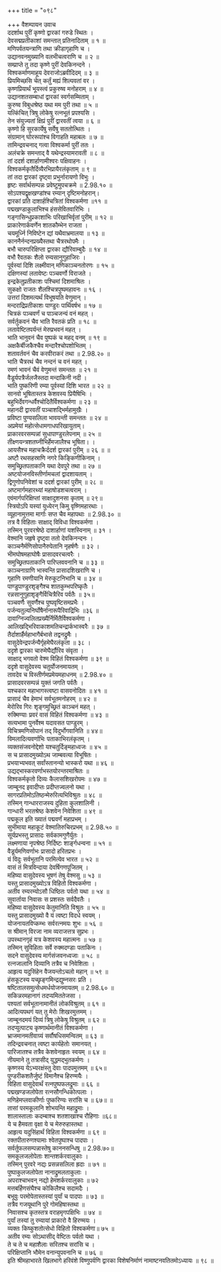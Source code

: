 +++
title = "०९८"

+++
वैशम्पायन उवाच  
ददर्शाथ पुरीं कृष्णो द्वारकां गरुडे स्थितः ।  
देवसद्मप्रतीकाशां समन्तात् प्रतिनादिताम् ॥ १ ॥  
मणिपर्वतयन्त्राणि तथा क्रीडागृहाणि च ।  
उद्यानवनमुख्यानि वलभीचत्वराणि च ॥ २ ॥  
सम्प्राप्ते तु तदा कृष्णे पुरीं देवकिनन्दने ।  
विश्वकर्माणमाहूय देवराजोऽब्रवीदिदम् ॥ ३ ॥  
प्रियमिच्छसि चेत् कर्तुं मह्यं शिल्पवतां वर ।  
कृष्णप्रियार्थं भूयस्त्वं प्रकुरुष्व मनोहराम् ॥ ४ ॥  
उद्यानशतसम्बाधां द्वारकां स्वर्गसम्मिताम् ।  
कुरुष्व विबुधश्रेष्ठ यथा मम पुरी तथा ॥ ५ ॥  
यत्किंचित् त्रिषु लोकेषु रत्नभूतं प्रपश्यसि ।  
तेन संयुज्यतां क्षिप्रं पुरीं द्वारवतीं त्वया ॥ ६ ॥  
कृष्णो हि सुरकार्येषु सर्वेषु सततोत्थितः ।  
संग्रामान् घोररूपांश्च विगाहति महाबलः ॥ ७ ॥  
तामिन्द्रवचनाद् गत्वा विश्वकर्मा पुरीं ततः ।  
अलंचक्रे समन्ताद् वै यथेन्द्रस्यामरावती ॥ ८ ॥  
तां ददर्श दशार्हाणामीश्वरः पक्षिवाहनः ।  
विश्वकर्मकृतैर्दिव्यैरभिप्रायैरलंकृताम् ॥ ९ ॥  
तां तदा द्वारकां दृष्ट्वा प्रभुर्नारायणो विभुः ।  
हृष्टः सर्वार्थसम्पन्नः प्रवेष्टुमुपचक्रमे ॥ 2.98.१० ॥  
सोऽपश्यद्वृक्षखण्डांश्च रम्यान् दृष्टिमनोहरान्।  
द्वारकां प्रति दाशार्हश्चित्रितां विश्वकर्मणा ॥११ ॥  
पद्मखण्डाकुलाभिश्च हंससेवितवारिभिः ।  
गङ्गासिन्धुप्रकाशाभिः परिखाभिर्वृतां पुरीम् ॥ १२ ॥  
प्राकारेणार्कवर्णेन शातकौम्भेन राजता ।  
चयमूर्ध्नि निविष्टेन द्यां यथैवाभ्रमालया ॥ १३ ॥  
काननैर्नन्दनप्रख्यैस्तथा चैत्ररथोपमैः ।  
बभौ चारुपरिक्षिप्ता द्वारका द्यौरिवाम्बुदैः ॥ १४ ॥  
वभौ रैवतकः शैलो रम्यसानुगुहाजिरः ।  
पूर्वस्यां दिशि लक्ष्मीवान् मणिकाञ्चनतोरणः ॥ १५ ॥  
दक्षिणस्यां लतावेष्टः पञ्चवर्णो विराजते ।  
इन्द्रकेतुप्रतीकाशः पश्चिमां दिशमाश्रितः ।  
सुकक्षो राजतः शैलश्चित्रपुष्पमहावनः ॥ १६ ।  
उत्तरां दिशमत्यर्थं विभूषयति वेणुमान् ।  
मन्दराद्रिप्रतीकाशः पाण्डुरः पार्थिवर्षभ ॥ १७ ॥  
चित्रकं पञ्चवर्णं च पाञ्चजन्यं वनं महत् ।  
सर्वर्तुकवनं चैव भाति रैवतकं प्रति ॥ १८ ॥  
लतावेष्टितपर्यन्तं मेरुप्रभवनं महत् ।  
भाति भानुवनं चैव पुष्पकं च महद् वनम् ॥ १९ ॥  
अक्षकैर्बीजकैश्चैव मन्दारैश्चोपशोभितम् ।  
शतावर्तवनं चैव करवीराकरं तथा ॥ 2.98.२० ॥  
भाति चैत्ररथं चैव नन्दनं च वनं महत् ।  
रमणं भावनं चैवं वेणुमन्तं समन्ततः ॥ २१ ॥  
वैडूर्यपत्रैर्जलजैस्तदा मन्दाकिनी नदी ।  
भाति पुष्करिणी रम्या पूर्वस्यां दिशि भारत ॥ २२ ॥  
सानवो भूषितास्तत्र केशवस्य प्रियैषिभिः ।  
बहुभिर्देवगन्धर्वैश्चोदितैर्विश्वकर्मणा ॥ २३ ॥  
महानदी द्वारवतीं पञ्चाशद्भिर्महामुखैः ।  
प्रविष्टा पुण्यसलिला भावयन्ती समन्ततः ॥ २४ ॥  
अप्रमेयां महोत्सेधामगाधपरिखायुताम्।  
प्राकारवरसम्पन्नां सुधापाण्डुरलेपनाम् ॥ २५ ॥  
तीक्ष्णयन्त्रशतघ्नीभिर्हेमजालैश्च भूषिता। ।  
आयसैश्च महाचक्रैर्ददर्श द्वारकां पुरीम् ॥ २६ ॥ ॥  
अष्टौ रथसहस्राणि नगरे किङ्किणीकिनाम् ।  
समुच्छ्रितपताकानि यथा देवपुरे तथा ॥ २७ ॥  
अष्टयोजनविस्तीर्णामचलां द्वादशायताम् ।  
द्विगुणोपनिवेशां च ददर्श द्वारकां पुरीम् ॥ २८ ॥  
अष्टमार्गमहारथ्यां महाषोडशचत्वराम् ।  
एवंमार्गपरिक्षिप्तां साक्षादुशनसा कृताम् ॥ २९॥  
स्त्रियोऽपि यस्यां युध्येरन् किमु वृष्णिमहारथाः ।  
व्यूहानामुत्तमा मार्गाः सप्त चैव महापथाः ॥ 2.98.३० ॥  
तत्र वै विहिताः साक्षाद् विविधा विश्वकर्मणा ।  
तस्मिन् पुरवरश्रेष्ठे दाशार्हाणां यशस्विनाम् ॥ ३१ ।  
वेश्मानि जहृषे दृष्ट्वा ततो देवकिनन्दनः ।  
काञ्चनैर्मणिसोपानैरुपेतानि नृहर्षणैः ॥ ३२ ।  
भीमघोषमहाघोषैः प्रासादवरचत्वरैः ।  
समुच्छ्रितपताकानि पारिप्लववनानि च ॥ ३३ ॥  
काञ्चनाग्राणि भास्वन्ति प्रासादशिखराणि च ।  
गृहाणि रमणीयानि मेरुकूटनिभानि च ॥ ३४ ॥  
पाण्डुपाण्डुरशृङ्गैश्च शातकुम्भपरिष्कृतैः ।  
रन्नसानुगुहाशृङ्गैर्विचित्रैरिव पर्वतैः ॥ ३५॥  
पञ्चवर्णैः सुवर्णैश्च पुष्पवृष्टिसमप्रभैः ।  
पर्जन्यतुल्यनिर्घोषैर्नानारूपैरिवाद्रिभिः ॥३६ ॥  
दावाग्निज्वलितप्रख्यैर्निर्मितैर्विश्वकर्मणा ।  
आलिखद्भिरिवाकाशमतिचन्द्रार्कभास्वरैः ॥ ३७ ॥  
तैर्दाशार्हैर्महाभागैर्बभासे तद्वनद्रुमैः ।  
वासुदेवेन्द्रपर्जन्यैर्गृहमेघैरलंकृता ॥ ३८ ।  
ददृशे द्वारका चारुमेघैर्द्यौरिव संवृता ।  
साक्षाद् भगवतो वेश्म विहितं विश्वकर्मणा ॥ ३९ ॥  
ददृशे वासुदेवस्य चतुर्योजनमायतम् ।  
तावदेव च विस्तीर्णमप्रमेयमहाधनम् ॥ 2.98.४० ॥  
प्रासादवरसम्पन्नं युक्तं जगति पर्वतैः ।  
यश्चकार महाभागस्त्वष्टा वासवनोदितः ॥ ४१ ॥  
प्रासादं चैव हेमाभं सर्वभूतमनोहरम् ॥ ४२ ॥  
मेरोरिव गिरः शृङ्गमुच्छ्रितं काञ्चनं महत् ।  
रुक्मिण्याः प्रवरं वासं विहितं विश्वकर्मणा ॥ ४३ ॥  
सत्यभामा पुनर्वेश्म यदावसत पाण्डुरम् ।  
विचित्रमणिसोपानं तद् विदुर्भोगवानिति ॥ ४४॥  
विमलादित्यवर्णाभिः पताकाभिरलंकृतम् ।  
व्यक्तसंजवनोद्देशो यश्चतुर्दिङ्महाध्वजः ॥ ४५ ॥  
स च प्रासादमुख्योऽथ जाम्बवत्या विभूषितः ।  
प्रभयाभ्यभवत् सर्वांस्तानन्यो भास्करो यथा ॥ ४६ ॥  
उद्यद्भास्करवर्णाभस्तयोरन्तरमाश्रितः ॥  
विश्वकर्मकृतो दिव्यः कैलासशिखरोपमः ॥ ४७ ॥  
जाम्बूनद इवादीप्तः प्रदीप्तज्वलनो यथा ।  
सागरप्रतिमोऽतिष्ठन्मेरुरित्यभिविश्रुतः ॥ ४८ ॥  
तस्मिन् गान्धारराजस्य दुहिता कुलशालिनी ।  
गान्धारी भरतश्रेष्ठ केशवेन निवेशिता ॥ ४९ ॥  
पद्मकूल इति ख्यातं पद्मवर्णं महाप्रभम् ।  
सुभीमाया महाकूटं वेश्मातिरुचिरप्रभम् ॥ 2.98.५० ॥  
सूर्यप्रभस्तु प्रासादः सर्वकामगुणैर्युतः ।  
लक्ष्मणाया नृपश्रेष्ठ निर्दिष्टः शार्ङ्गधन्वना ॥ ५१ ॥  
वैडूर्यमणिवर्णाभः प्रासादो हरितप्रभः ।  
यं विदुः सर्वभूतानि परमित्येव भारत ॥ ५२ ॥  
वासं तं मित्रविन्दाया देवर्षिगणपूजितम् ।  
महिष्या वासुदेवस्य भूषणं तेषु वेश्मसु ॥ ५३ ॥  
यस्तु प्रासादमुख्योऽत्र विहितो विश्वकर्मणा ।  
अतीव रम्यरम्योऽसौ धिष्ठितः पर्वतो यथा ॥ ५४ ॥  
सुवार्ताया निवासः स प्रशस्तः सर्वदैवतैः ।  
महिष्या वासुदेवस्य केतुमानिति विश्रुतः ॥ ५५ ॥  
यस्तु प्रासादमुख्यो वै यं त्वष्टा विदधे स्वयम् ।  
योजनायतविप्कम्भः सर्वरत्नमयः शुभः ॥ ५६ ॥  
स श्रीमान् विरजा नाम व्यराजत्तत्र सुप्रभः ।  
उपस्थानगृहं यत्र केशवस्य महात्मनः ॥ ५७ ॥  
तस्मिन् सुविहिताः सर्वे रुक्मदण्डाः पताकिनः ।  
सदने वासुदेवस्य मार्गसंजवनध्वजाः ॥ ५८ ॥  
रत्नजालानि दिव्यानि तत्रैव च निवेशिताः ।  
आहृत्य यदुसिंहेन वैजयन्तोऽचलो महान् ॥ ५९ ॥  
हंसकूटस्य यच्छृङ्गमिन्द्रद्युम्नसरः प्रति ।  
षष्टितालसमुत्सेधमर्धयोजनमायतम् ॥ 2.98.६० ॥  
सकिन्नरमहानागं तदप्यमिततेजसा ।  
पश्यतां सर्वभूतानामानीतं लोकविश्रुतम् ॥ ६१ ॥  
आदित्यपथगं यत् तु मेरोः शिखरमुत्तमम् ।  
जाम्बूनदमयं दिव्यं त्रिषु लोकेषु विश्रुतम् ॥ ६२ ॥  
तदप्युत्पाट्य कृष्णार्थमानीतं विश्वकर्मणा ।  
भ्राजमानमतीवाग्र्यं सर्वौषधिसमन्वितम् ॥ ६३ ॥  
तदिन्द्रवचनात् त्वष्टा कार्यहेतोः समानयत् ।  
पारिजातश्च तत्रैव केशवेनाहृतः स्वयम् ॥ ६४ ॥  
नीयमाने तु तत्रासीद् युद्धमद्भुतकर्मणः ।  
कृष्णस्य येऽभ्यरक्षंस्तु देवाः पादपमुत्तमम् ॥ ६५॥  
पुण्डरीकशतैर्जुष्टं विमानैश्च हिरण्मयैः ।  
विहिता वासुदेवार्थं रत्नपुष्पफलद्रुमाः ॥ ६६ ॥  
पद्मखण्डजलोपेता रत्नसौगन्धिकोत्पलाः ।  
मणिहेमप्लवाकीर्णाः पुष्करिण्यः सरांसि च ॥ ६७॥ ॥  
तासां परमकूलानि शोभयन्ति महाद्रुमाः ।  
शालास्तालाः कदम्बाश्च शतशाखाश्च रौहिणाः ॥६८॥  
ये च हैमवता वृक्षा ये च मेरुरुहास्तथा ।  
आहृत्य यदुसिंहार्थं विहिता विश्वकर्मणा ॥ ६९ ॥  
रक्तपीतारुणश्यामाः श्वेतपुष्पाश्च पादपाः ।  
सर्वर्तुफलसम्पन्नास्तेषु काननसन्धिषु ॥ 2.98.७०॥  
समकूलजलोपेताः शान्तशर्करवालुकाः ।  
तस्मिन् पुरवरे नद्यः प्रसन्नसलिला ह्रदाः ॥ ७१ ॥  
पुष्पाकुलजलोपेता नानाद्रुमलताकुलाः ।  
अपराश्चाभवन् नद्यो हेमशर्करवालुकाः ॥ ७२  
मत्तबर्हिणसंघैश्च कोकिलैश्च सदामदैः ।  
बभूवुः परमोपेतास्तस्यां पुर्यां च पादपाः ॥ ७३ ॥  
तत्रैव गजयूथानि पुरे गोमहिषास्तथा ॥  
निवासश्च कृतस्तत्र वराहमृगपक्षिभिः ॥ ७४ ॥  
पुर्यां तस्यां तु रम्यायां प्राकारो वै हिरण्मयः ।  
व्यक्तः किष्कुशतोत्सेधो विहितो विश्वकर्मणा॥ ७५ ॥  
अतीव रम्यः सोऽथासीद् वेष्टितः पर्वतो यथा ।  
ते च ते च महाशैलाः सरितश्च सरांसि च ।  
परिक्षिप्तानि भौमेन वनान्युपवनानि च ॥ ७६ ॥  
इति श्रीमहाभारते खिलभागे हरिवंशे विष्णुपर्वणि द्वारका विशेषनिर्माणं नामाष्टनवतितमोऽध्यायः ॥ ९८ ॥